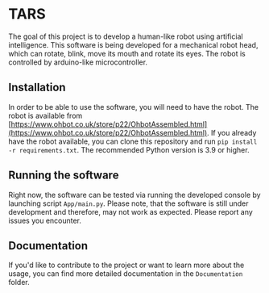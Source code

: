 # TARS
The goal of this project is to develop a human-like robot using artificial intelligence. This software is being developed for a mechanical robot head, which
can rotate, blink, move its mouth and rotate its eyes. The robot is controlled by arduino-like microcontroller.

## Installation
In order to be able to use the software, you will need to have the robot. The robot is available from [https://www.ohbot.co.uk/store/p22/OhbotAssembled.html](https://www.ohbot.co.uk/store/p22/OhbotAssembled.html).
If you already have the robot available, you can clone this repository and run `pip install -r requirements.txt`. The recommended Python version is 3.9 or higher.

## Running the software
Right now, the software can be tested via running the developed console by launching script `App/main.py`. Please note, that the software is still under development and therefore, may not work as expected.
Please report any issues you encounter.

## Documentation
If you'd like to contribute to the project or want to learn more about the usage, you can find more detailed documentation in the `Documentation` folder.
